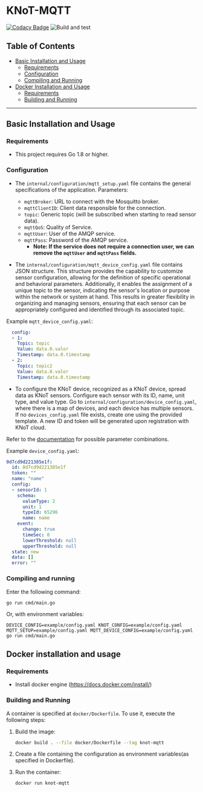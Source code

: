 # KNoT-MQTT

[![Codacy Badge](https://api.codacy.com/project/badge/Grade/9140aa8c06934071ad6e3cf3b1b148ff)](https://www.codacy.com/manual/joaoaneto/knot-babeltower?utm_source=github.com&amp;utm_medium=referral&amp;utm_content=CESARBR/knot-mqtt&amp;utm_campaign=Badge_Grade)
![Build and test](https://github.com/cesarbr/knot-mqtt/workflows/Build%20and%20test/badge.svg)

## Table of Contents

- [Basic Installation and Usage](#basic-installation-and-usage)
  - [Requirements](#requirements)
  - [Configuration](#configuration)
  - [Compiling and Running](#compiling-and-running)
- [Docker Installation and Usage](#docker-installation-and-usage)
  - [Requirements](#requirements-1)
  - [Building and Running](#building-and-running)
---

## Basic Installation and Usage

### Requirements

- This project requires Go 1.8 or higher.

### Configuration

- The `internal/configuration/mqtt_setup.yaml` file contains the general specifications of the application. Parameters:
  - `mqttBroker`: URL to connect with the Mosquitto broker.
  - `mqttClientID`: Client data responsible for the connection.
  - `topic`: Generic topic (will be subscribed when starting to read sensor data).
  - `mqttQoS`: Quality of Service.
  - `mqttUser`: User of the AMQP service.
  - `mqttPass`: Password of the AMQP service.
    - **Note: If the service does not require a connection user, we can remove the `mqttUser` and `mqttPass` fields.**

- The `internal/configuration/mqtt_device_config.yaml` file contains JSON structure. This structure provides the capability to customize sensor configuration, allowing for the definition of specific operational and behavioral parameters. Additionally, it enables the assignment of a unique topic to the sensor, indicating the sensor's location or purpose within the network or system at hand. This results in greater flexibility in organizing and managing sensors, ensuring that each sensor can be appropriately configured and identified through its associated topic.

Example `mqtt_device_config.yaml`:
```yaml
  config:
  - 1:
    Topic: topic
    Value: data.0.valor
    Timestamp: data.0.timestamp
  - 2:
    Topic: topic2
    Value: data.0.valor
    Timestamp: data.0.timestamp
```

- To configure the KNoT device, recognized as a KNoT device, spread data as KNoT sensors. Configure each sensor with its ID, name, unit type, and value type. Go to `internal/configuration/device_config.yaml`, where there is a map of devices, and each device has multiple sensors. If no `devices_config.yaml` file exists, create one using the provided template. A new ID and token will be generated upon registration with KNoT cloud.

Refer to the [documentation](https://knot-devel.cesar.org.br/doc/thing/unit-type-value.html) for possible parameter combinations.

Example `device_config.yaml`:

```yaml
0d7cd9d221385e1f:
  id: 0d7cd9d221385e1f
  token: ""
  name: "name"
  config:
  - sensorId: 1
    schema:
      valueType: 2
      unit: 1
      typeId: 65296 
      name: name
    event:
      change: true
      timeSec: 0
      lowerThreshold: null 
      upperThreshold: null
  state: new
  data: []
  error: ""
```

### Compiling and running

Enter the following command:
```shell
go run cmd/main.go
```
Or, with environment variables:

```shell
DEVICE_CONFIG=example/config.yaml KNOT_CONFIG=example/config.yaml MQTT_SETUP=example/config.yaml MQTT_DEVICE_CONFIG=example/config.yaml go run cmd/main.go
```

## Docker installation and usage

### Requirements

- Install docker engine (<https://docs.docker.com/install/>)

### Building and Running

A container is specified at `docker/Dockerfile`. To use it, execute the following steps:

01. Build the image:

    ```bash
    docker build . --file docker/Dockerfile --tag knot-mqtt
    ```

02. Create a file containing the configuration as environment variables(as specified in  Dockerfile).

03. Run the container:

    ```bash
    docker run knot-mqtt
    ```
